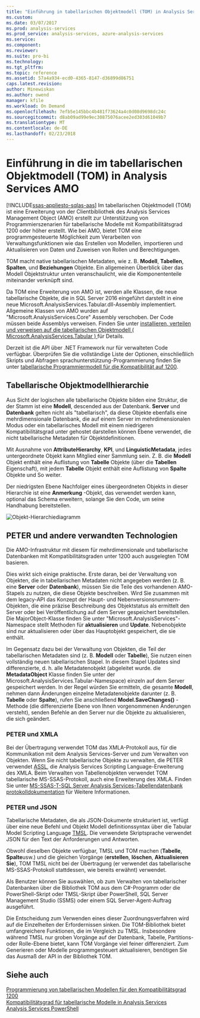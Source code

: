 ```yaml
---
title: "Einführung in tabellarischen Objektmodell (TOM) in Analysis Services AMO | Microsoft Docs"
ms.custom: 
ms.date: 03/07/2017
ms.prod: analysis-services
ms.prod_service: analysis-services, azure-analysis-services
ms.service: 
ms.component: 
ms.reviewer: 
ms.suite: pro-bi
ms.technology: 
ms.tgt_pltfrm: 
ms.topic: reference
ms.assetid: 57a4a934-ecd0-4365-8147-d36899d86751
caps.latest.revision: 
author: Minewiskan
ms.author: owend
manager: kfile
ms.workload: On Demand
ms.openlocfilehash: 7efb5e145bbc4b481f73624a4c0d08d9698dc24c
ms.sourcegitcommit: d8ab09ad99e9ec30875076acee2ed303d61049b7
ms.translationtype: MT
ms.contentlocale: de-DE
ms.lasthandoff: 02/23/2018
---
```

# <a name="introduction-to-the-tabular-object-model-tom-in-analysis-services-amo"></a>Einführung in die im tabellarischen Objektmodell (TOM) in Analysis Services AMO
[!INCLUDE[ssas-appliesto-sqlas-aas](../../includes/ssas-appliesto-sqlas-aas.md)]
Im tabellarischen Objektmodell (TOM) ist eine Erweiterung von der Clientbibliothek des Analysis Services Management Object (AMO) erstellt zur Unterstützung von Programmierszenarien für tabellarische Modelle mit Kompatibilitätsgrad 1200 oder höher erstellt. Wie bei AMO, bietet TOM eine programmgesteuerte Möglichkeit zum Verarbeiten von Verwaltungsfunktionen wie das Erstellen von Modellen, importieren und Aktualisieren von Daten und Zuweisen von Rollen und Berechtigungen.  
  
TOM macht native tabellarischen Metadaten, wie z. B. **Modell**, **Tabellen**, **Spalten**, und **Beziehungen** Objekte.  Ein allgemeinen Überblick über das Modell Objektstruktur unten veranschaulicht, wie die Komponententeile miteinander verknüpft sind.  
  
 Da TOM eine Erweiterung von AMO ist, werden alle Klassen, die neue tabellarische Objekte, die in SQL Server 2016 eingeführt darstellt in eine neue Microsoft.AnalysisServices.Tabular.dll-Assembly implementiert. Allgemeine Klassen von AMO wurden auf "Microsoft.AnalysisServices.Core" Assembly verschoben. Der Code müssen beide Assemblys verweisen.
Finden Sie unter [installieren, verteilen und verweisen auf die tabellarischen Objektmodell &#40; Microsoft.AnalysisServices.Tabular &#41; ](../../analysis-services/tabular-model-programming-compatibility-level-1200/install-distribute-and-reference-the-tabular-object-model.md) für Details.  
  
 Derzeit ist die API über .NET Framework nur für verwalteten Code verfügbar. Überprüfen Sie die vollständige Liste der Optionen, einschließlich Skripts und Abfragen sprachunterstützung-Programmierung finden Sie unter [tabellarische Programmiermodell für die Kompatibilität auf 1200](../../analysis-services/tabular-model-programming-compatibility-level-1200/tabular-model-programming-for-compatibility-level-1200.md).  
  
## <a name="tabular-object-model-hierarchy"></a>Tabellarische Objektmodellhierarchie  
 Aus Sicht der logischen alle tabellarische Objekte bilden eine Struktur, die der Stamm ist eine **Modell**, descended aus der Datenbank. **Server** und **Datenbank** gelten nicht als "tabellarisch", da diese Objekte ebenfalls eine mehrdimensionale Datenbank, die auf einem Server im mehrdimensionalen Modus oder ein tabellarisches Modell mit einem niedrigeren Kompatibilitätsgrad unter gehostet darstellen können Ebene verwendet, die nicht tabellarische Metadaten für Objektdefinitionen. 
  
 Mit Ausnahme von **AttributeHierarchy**, **KPI**, und **LinguisticMetadata**, jedes untergeordnete Objekt kann Mitglied einer Sammlung sein. Z. B. die **Modell** Objekt enthält eine Auflistung von **Tabelle** Objekte (über die **Tabellen** Eigenschaft), mit jedem **Tabelle** Objekt enthält eine Auflistung von **Spalte** Objekte und So weiter.  
  
 Der niedrigsten Ebene Nachfolger eines übergeordneten Objekts in dieser Hierarchie ist eine **Anmerkung** -Objekt, das verwendet werden kann, optional das Schema erweitern, solange Sie den Code, um seine Handhabung bereitstellen.  
  
 ![Objekt-Hierarchiediagramm](../../analysis-services/tabular-model-programming-compatibility-level-1200/media/ssastomobjectmodeldiagram.png "Objekt Hierarchiediagramm")  
  
## <a name="tom-and-other-related-technologies"></a>PETER und andere verwandten Technologien

Die AMO-Infrastruktur mit diesem für mehrdimensionale und tabellarische Datenbanken mit Kompatibilitätsgraden unter 1200 auch ausgelegten TOM basieren.

Dies wirkt sich einige praktische.
Erste daran, bei der Verwaltung von Objekten, die in tabellarischen Metadaten nicht angegeben werden (z. B. eine **Server** oder **Datenbank**), müssen Sie die Teile des vorhandenen AMO-Stapels zu nutzen, die diese Objekte beschreiben. Wird Sie zusammen mit dem legacy-API das Konzept der Haupt- und Nebenversionsnummern-Objekten, die eine präzise Beschreibung des Objektstatus als ermittelt den Server oder bei Veröffentlichung auf dem Server gespeichert bereitstellen. Die MajorObject-Klasse finden Sie unter "Microsoft.AnalysisServices"-Namespace stellt Methoden für **aktualisieren** und **Update**. Nebenobjekte sind nur aktualisieren oder über das Hauptobjekt gespeichert, die sie enthält.

Im Gegensatz dazu bei der Verwaltung von Objekten, die Teil der tabellarischen Metadaten sind (z. B. **Modell** oder **Tabelle**), Sie nutzen einen vollständig neuen tabellarischen Stapel. In diesem Stapel Updates sind differenzierte, d. h. alle Metadatenobjekt (abgeleitet wurde. die **MetadataObject** Klasse finden Sie unter der Microsoft.AnalysisServices.Tabular-Namespace) einzeln auf dem Server gespeichert werden. In der Regel würden Sie ermitteln, die gesamte **Modell**, nehmen dann Änderungen einzelne Metadatenobjekte darunter (z. B. **Tabelle** oder **Spalte**), rufen Sie anschließend  **Model.SaveChanges()** -Methode (die differenzierte Ebene von Ihnen vorgenommenen Änderungen versteht), senden Befehle an den Server nur die Objekte zu aktualisieren, die sich geändert.

### <a name="tom-and-xmla"></a>PETER und XMLA

Bei der Übertragung verwendet TOM das XMLA-Protokoll aus, für die Kommunikation mit dem Analysis Services-Server und zum Verwalten von Objekten. Wenn Sie nicht tabellarische Objekte zu verwalten, die PETER verwendet [ASSL](../scripting/analysis-services-scripting-language-assl-for-xmla.md), die Analysis Services Scripting Language-Erweiterung des XMLA. Beim Verwalten von Tabellenobjekten verwendet TOM tabellarische MS-SSAS-Protokoll, auch eine Erweiterung des XMLA. Finden Sie unter [MS-SSAS-T-SQL Server Analysis Services-Tabellendatenbank protokolldokumentation](https://msdn.microsoft.com/library/mt719260.aspx) für Weitere Informationen.

### <a name="tom-and-json"></a>PETER und JSON

Tabellarische Metadaten, die als JSON-Dokumente strukturiert ist, verfügt über eine neue Befehl und Objekt Modell definitionssyntax über die Tabular Model Scripting Language [TMSL](../tabular-model-scripting-language-tmsl-reference.md). Die verwendete Skriptsprache verwendet JSON für den Text der Anforderungen und Antworten.

Obwohl dieselben Objekte verfügbar, TMSL und TOM machen (**Tabelle**, **Spalte**usw.) und die gleichen Vorgänge (**erstellen**, **löschen**,  **Aktualisieren Sie**), TOM TMSL nicht bei der Übertragung (er verwendet das tabellarische MS-SSAS-Protokoll stattdessen, wie bereits erwähnt) verwendet.

Als Benutzer können Sie auswählen, ob zum Verwalten von tabellarischer Datenbanken über die Bibliothek TOM aus dem C#-Programm oder die PowerShell-Skript oder TMSL-Skript über PowerShell, SQL Server Management Studio (SSMS) oder einem SQL Server-Agent-Auftrag ausgeführt.

Die Entscheidung zum Verwenden eines dieser Zuordnungsverfahren wird auf die Einzelheiten der Erfordernissen sinken. Die TOM-Bibliothek bietet umfangreichere Funktionen, die im Vergleich zu TMSL. Insbesondere während TMSL nur groben Vorgänge auf der Datenbank, Tabelle, Partitions- oder Rolle-Ebene bietet, kann TOM Vorgänge viel feiner differenziert. Zum Generieren oder Modelle programmgesteuert aktualisieren, benötigen Sie das Ausmaß der API in der Bibliothek TOM.
  
## <a name="see-also"></a>Siehe auch  
 [Programmierung von tabellarischen Modellen für den Kompatibilitätsgrad 1200](../../analysis-services/tabular-model-programming-compatibility-level-1200/tabular-model-programming-for-compatibility-level-1200.md)   
 [Kompatibilitätsgrad für tabellarische Modelle in Analysis Services](../../analysis-services/tabular-models/compatibility-level-for-tabular-models-in-analysis-services.md)  
[Analysis Services PowerShell](../../analysis-services/powershell/analysis-services-powershell-reference.md)
  
